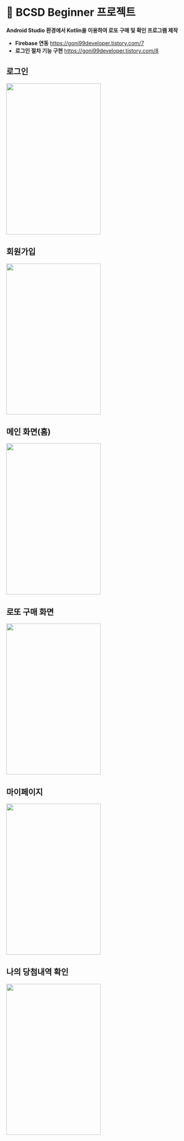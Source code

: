﻿# &#128007; BCSD Beginner 프로젝트
**Android Studio 환경에서 Kotlin을 이용하여 로또 구매 및 확인 프로그램 제작**
- **Firebase 연동**
https://goni99developer.tistory.com/7 <br>
- **로그인 절차 기능 구현**
https://goni99developer.tistory.com/8 <br>

## 로그인
<img src="https://user-images.githubusercontent.com/90740783/156781605-4665d5d5-36f9-45a6-92d4-f000f093d523.PNG" width="250" height="400">

## 회원가입
<img src="https://user-images.githubusercontent.com/90740783/156930324-952a2bfd-0ee6-403a-8207-2cb77c90bb4f.PNG" width="250" height="400">

## 메인 화면(홈)

<img src="https://user-images.githubusercontent.com/90740783/157047839-7d11f8e2-9dec-4a03-91e3-51fc323d98f1.PNG" width="250" height="400">



## 로또 구매 화면

<img src="https://user-images.githubusercontent.com/90740783/157047844-1f8e4a00-7bd6-436a-8bf8-7fd49ebfae7a.PNG" width="250" height="400">



## 마이페이지

<img src="https://user-images.githubusercontent.com/90740783/157047848-f049a60c-8c51-4701-9908-c4285a632c83.PNG" width="250" height="400">



## 나의 당첨내역 확인

<img src="https://user-images.githubusercontent.com/90740783/157047858-e0e31e37-2549-46c0-85c7-f143a79ebde2.PNG" width="250" height="400">
